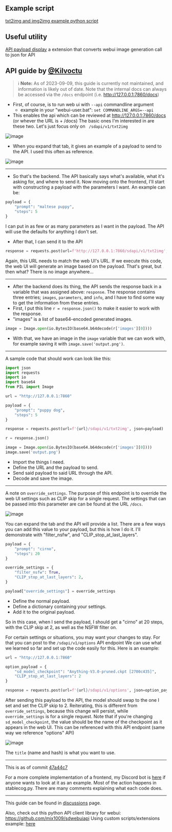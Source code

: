 ## Example script
[txt2img and img2img example python script](https://gist.github.com/w-e-w/0f37c04c18e14e4ee1482df5c4eb9f53)
## Useful utility
[API payload display](https://github.com/huchenlei/sd-webui-api-payload-display) a extension that 
converts webui image generation call to json for API
###

## API guide by [@Kilvoctu](https://github.com/Kilvoctu)
> ℹ️ **Note:**
> As of 2023-09-09, this guide is currently not maintained, and information is likely out of date. Note that the internal docs can always be accessed via the `/docs` endpoint (i.e. http://127.0.0.1:7860/docs)

- First, of course, is to run web ui with `--api` commandline argument
  - example in your "webui-user.bat": `set COMMANDLINE_ARGS=--api`
- This enables the api which can be reviewed at http://127.0.0.1:7860/docs (or whever the URL is + /docs)
The basic ones I'm interested in are these two. Let's just focus only on ` /sdapi/v1/txt2img`

![image](https://user-images.githubusercontent.com/2993060/198171114-ed1c5edd-76ce-4c34-ad73-04e388423162.png)

- When you expand that tab, it gives an example of a payload to send to the API. I used this often as reference.

![image](https://user-images.githubusercontent.com/2993060/198171454-5b826ded-5e73-4249-9c0c-a97b32c42569.png)

------

- So that's the backend. The API basically says what's available, what it's asking for, and where to send it. Now moving onto the frontend, I'll start with constructing a payload with the parameters I want. An example can be:
```py
payload = {
    "prompt": "maltese puppy",
    "steps": 5
}
```
I can put in as few or as many parameters as I want in the payload. The API will use the defaults for anything I don't set.

- After that, I can send it to the API
```py
response = requests.post(url=f'http://127.0.0.1:7860/sdapi/v1/txt2img', json=payload)
```
Again, this URL needs to match the web UI's URL.
If we execute this code, the web UI will generate an image based on the payload. That's great, but then what? There is no image anywhere...

------

- After the backend does its thing, the API sends the response back in a variable that was assigned above: `response`. The response contains three entries; `images`, `parameters`, and `info`, and I have to find some way to get the information from these entries.
- First, I put this line `r = response.json()` to make it easier to work with the response.
- "images" is a list of base64-encoded generated images.
```py
image = Image.open(io.BytesIO(base64.b64decode(r['images'][0])))
```
- With that, we have an image in the `image` variable that we can work with, for example saving it with `image.save('output.png')`.

------

A sample code that should work can look like this:
```py
import json
import requests
import io
import base64
from PIL import Image

url = "http://127.0.0.1:7860"

payload = {
    "prompt": "puppy dog",
    "steps": 5
}

response = requests.post(url=f'{url}/sdapi/v1/txt2img', json=payload)

r = response.json()

image = Image.open(io.BytesIO(base64.b64decode(r['images'][0])))
image.save('output.png')
```
- Import the things I need.
- Define the URL and the payload to send.
- Send said payload to said URL through the API.
- Decode and save the image.

-----

A note on `override_settings`.
The purpose of this endpoint is to override the web UI settings such as CLIP skip for a single request. The settings that can be passed into this parameter are can be found at the URL `/docs`.

![image](https://user-images.githubusercontent.com/2993060/202877368-c31a6e9e-0d05-40ec-ade0-49ed2c4be22b.png)

You can expand the tab and the API will provide a list. There are a few ways you can add this value to your payload, but this is how I do it. I'll demonstrate with "filter_nsfw", and "CLIP_stop_at_last_layers".

```py
payload = {
    "prompt": "cirno",
    "steps": 20
}

override_settings = {
    "filter_nsfw": True,
    "CLIP_stop_at_last_layers": 2,
}

payload["override_settings"] = override_settings 
```
- Define the normal payload.
- Define a dictionary containing your settings.
- Add it to the original payload.

So in this case, when I send the payload, I should get a "cirno" at 20 steps, with the CLIP skip at 2, as well as the NSFW filter on.


For certain settings or situations, you may want your changes to stay. For that you can post to the `/sdapi/v1/options` API endpoint
We can use what we learned so far and set up the code easily for this. Here is an example:
```py
url = "http://127.0.0.1:7860"

option_payload = {
    "sd_model_checkpoint": "Anything-V3.0-pruned.ckpt [2700c435]",
    "CLIP_stop_at_last_layers": 2
}

response = requests.post(url=f'{url}/sdapi/v1/options', json=option_payload)
```
After sending this payload to the API, the model should swap to the one I set and set the CLIP skip to 2. Reiterating, this is different from `override_settings`, because this change will persist, while `override_settings` is for a single request.
Note that if you're changing `sd_model_checkpoint`, the value should be the name of the checkpoint as it appears in the web UI. This can be referenced with this API endpoint (same way we reference "options" API)

![image](https://user-images.githubusercontent.com/2993060/202928589-114aff91-2777-4269-9492-2eab015c5bca.png)

The `title` (name and hash) is what you want to use.

-----

This is as of commit [47a44c7](https://github.com/AUTOMATIC1111/stable-diffusion-webui/commit/47a44c7e421b98ca07e92dbf88769b04c9e28f86)

For a more complete implementation of a frontend, my Discord bot is [here](https://github.com/Kilvoctu/aiyabot) if anyone wants to look at it as an example. Most of the action happens in stablecog.py. There are many comments explaining what each code does.

------

This guide can be found in [discussions](https://github.com/AUTOMATIC1111/stable-diffusion-webui/discussions/3734) page.

Also, check out this python API client library for webui: https://github.com/mix1009/sdwebuiapi
Using custom scripts/extensions example: [here](https://github.com/mix1009/sdwebuiapi/commit/fe269dc2d4f8a98e96c63c8a7d3b5f039625bc18)